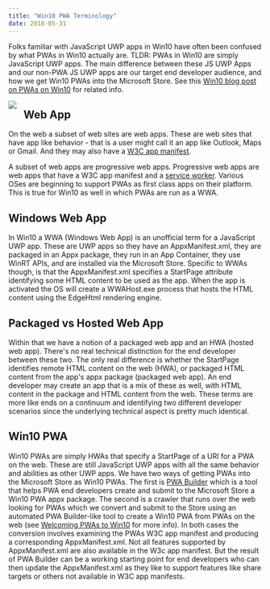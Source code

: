 ```yaml
---
title: "Win10 PWA Terminology"
date: 2018-05-31
---
```

<div xmlns="http://www.w3.org/1999/xhtml"><div><p>
    Folks familiar with JavaScript UWP apps in Win10 have often been confused by what PWAs in Win10 actually are. TLDR: PWAs in Win10 are simply JavaScript UWP apps. The main difference between these
    JS UWP Apps and our non-PWA JS UWP apps are our target end developer audience, and how we get Win10 PWAs into the Microsoft Store. See this <a href="https://blogs.windows.com/msedgedev/2018/02/06/welcoming-progressive-web-apps-edge-windows-10/">Win10 blog post on PWAs on Win10</a> for related info.
  </p><div class="separator" style="clear: both; text-align: center;"><a href="https://2.bp.blogspot.com/-n9rUPrvz1R0/WxBrwedBw2I/AAAAAAAABy8/t8fVGO92wCMl3Fl8JBT5qmNjWd9TyWgqACLcBGAs/s1600/pwa-diagram.png" imageanchor="1" style="clear: left; float: left; margin-bottom: 1em; margin-right: 1em;"><img border="0" data-original-height="271" data-original-width="705" src="https://2.bp.blogspot.com/-n9rUPrvz1R0/WxBrwedBw2I/AAAAAAAABy8/t8fVGO92wCMl3Fl8JBT5qmNjWd9TyWgqACLcBGAs/s1600/pwa-diagram.png" /></a></div><h2>
    Web App
  </h2><p>
    On the web a subset of web sites are web apps. These are web sites that have app like behavior - that is a user might call it an app like Outlook, Maps or Gmail. And they may also have a <a href="https://www.w3.org/TR/appmanifest/">W3C app manifest</a>.
  </p><p>
    A subset of web apps are progressive web apps. Progressive web apps are web apps that have a W3C app manifest and a <a href="https://www.w3.org/TR/service-workers-1/">service worker</a>. Various
    OSes are beginning to support PWAs as first class apps on their platform. This is true for Win10 as well in which PWAs are run as a WWA.
  </p><h2>
    Windows Web App
  </h2><p>
    In Win10 a WWA (Windows Web App) is an unofficial term for a JavaScript UWP app. These are UWP apps so they have an AppxManifest.xml, they are packaged in an Appx package, they run in an App
    Container, they use WinRT APIs, and are installed via the Microsoft Store. Specific to WWAs though, is that the AppxManifest.xml specifies a StartPage attribute identifying some HTML content to
    be used as the app. When the app is activated the OS will create a WWAHost.exe process that hosts the HTML content using the EdgeHtml rendering engine.
  </p><h2>
    Packaged vs Hosted Web App
  </h2><p>
    Within that we have a notion of a packaged web app and an HWA (hosted web app). There's no real technical distinction for the end developer between these two. The only real difference is whether
    the StartPage identifies remote HTML content on the web (HWA), or packaged HTML content from the app's appx package (packaged web app). An end developer may create an app that is a mix of these
    as well, with HTML content in the package and HTML content from the web. These terms are more like ends on a continuum and identifying two different developer scenarios since the underlying
    technical aspect is pretty much identical.
  </p><h2>
    Win10 PWA
  </h2><p>
    Win10 PWAs are simply HWAs that specify a StartPage of a URI for a PWA on the web. These are still JavaScript UWP apps with all the same behavior and abilities as other UWP apps. We have two ways
    of getting PWAs into the Microsoft Store as Win10 PWAs. The first is <a href="https://www.pwabuilder.com/">PWA Builder</a> which is a tool that helps PWA end developers create and submit to the
    Microsoft Store a Win10 PWA appx package. The second is a crawler that runs over the web looking for PWAs which we convert and submit to the Store using an automated PWA Builder-like tool to
    create a Win10 PWA from PWAs on the web (see <a href="https://blogs.windows.com/msedgedev/2018/02/06/welcoming-progressive-web-apps-edge-windows-10/">Welcoming PWAs to Win10</a> for more info).
    In both cases the conversion involves examining the PWAs W3C app manifest and producing a corresponding AppxManifest.xml. Not all features supported by AppxManifest.xml are also available in the
    W3c app manifest. But the result of PWA Builder can be a working starting point for end developers who can then update the AppxManifest.xml as they like to support features like share targets or
    others not available in W3C app manifests.
  </p></div></div>
